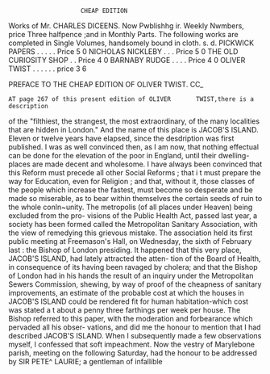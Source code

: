                         CHEAP EDITION
 Works of Mr. CHARLES DICEENS.
   Now Pwblishhg ir. Weekly Nwmbers, price Three halfpence ;and in Monthly Parts.
          The following works are completed in Single Volumes,
                       handsomely bound in cloth.
                                                                               s. d.
 PICKWICK PAPERS . .                            . .                .   Price 5      0
 NICHOLAS NICKLEBY . .                                             .   Price 5 0
 THE OLD CURIOSITY SHOP                           .                .   Price 4 0
 BARNABY RUDGE       . .           .                               .   Price 4 0
 OLIVER TWIST   . .                         . .                .   .   price 3 6


   PREFACE TO THE CHEAP EDITION OF OLIVER TWIST.
                                    CC_

    AT page 267 of this present edition of OLIVER       TWIST,there is a description
 of the "filthiest, the strangest, the most extraordinary, of the many localities
 that are hidden in London." And the name of this place is JACOB'S         ISLAND.
    Eleven or twelve years have elapsed, since the desdription was first published.
 I was as well convinced then, as I am now, that nothing effectual can be done
 for the elevation of the poor in England, until their dwelling-places are made
 decent and wholesome. I have always been convinced that this Reform must
 precede all other Social Reforms ; that i t must prepare the way for Education,
 even for Religion ; and that, without it, those classes of the people which increase
 the fastest, must become so desperate and be made so miserable, as to bear within
 themselves the certain seeds of ruin to the whole conln~unity.
    The metropolis (of all places under Heaven) being excluded from the pro-
 visions of the Public Health Act, passed last year, a society has been formed
 called the Metropolitan Sanitary Association, with the view of remedying this
 grievous mistake. The association held its first public meeting at Freemason's
Hall, on Wednesday, the sixth of February last : the Bishop of London presiding.
It happened that this very place, JACOB'S    ISLAND,  had lately attracted the atten-
tion of the Board of Health, in consequence of its having been ravaged by cholera;
and that the Bishop of London had in his hands the result of an inquiry under
the Metropolitan Sewers Commission, shewing, by way of proof of the cheapness
of sanitary improvements, an estimate of the probable cost at which the houses
in JACOB'S   ISLAND could be rendered fit for human habitation-which cost was
stated a t about a penny three farthings per week per house. The Bishop referred
to this paper, with the moderation and forbearance which pervaded all his obser-
vations, and did me the honour to mention that I had described JACOB'S        ISLAND.
When I subsequently made a few observations myself, I confessed that soft
impeachment.
   Now the vestry of Marylebone parish, meeting on the following Saturday,
had the honour to be addressed by SIR PETE^ LAURIE; a gentleman of infallible
